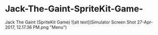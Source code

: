 # Jack-The-Gaint-SpriteKit-Game-
Jack The Gaint (SpriteKit Game)
![alt text](Simulator Screen Shot 27-Apr-2017, 12.17.36 PM.png "Menu")
